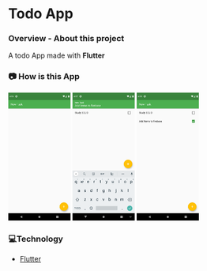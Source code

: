 # Todo App

### **Overview - About this project**
A todo App made with **Flutter**

### 📷 How is this App
<img src="Screenshot_1602190598.png" width="25%"></img>
<img src="Screenshot_1602190653.png" width="25%"></img>
<img src="Screenshot_1602190692.png" width="25%"></img>

### 💻Technology
- [Flutter](https://flutter.dev/)

